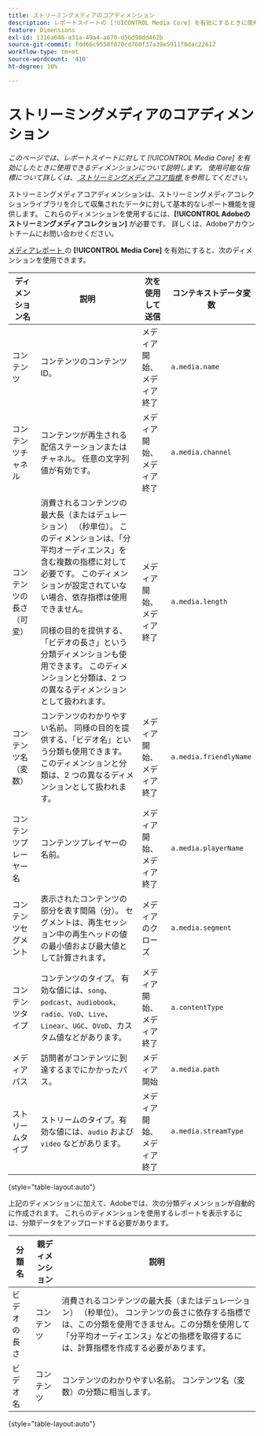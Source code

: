 ```yaml
---
title: ストリーミングメディアのコアディメンション
description: レポートスイートの [!UICONTROL Media Core] を有効にするときに使用できるディメンションです。
feature: Dimensions
exl-id: 1316a646-a31a-49a4-a670-d56d90dd462b
source-git-commit: fdd66c9558f070cd760f37a39e5911f0dac22612
workflow-type: tm+mt
source-wordcount: '410'
ht-degree: 10%

---
```


# ストリーミングメディアのコアディメンション

*このページでは、レポートスイートに対して [!UICONTROL Media Core] を有効にしたときに使用できるディメンションについて説明します。 使用可能な指標について詳しくは、[ ストリーミングメディアコア指標 ](../metrics/sm-core.md) を参照してください。*

ストリーミングメディアコアディメンションは、ストリーミングメディアコレクションライブラリを介して収集されたデータに対して基本的なレポート機能を提供します。 これらのディメンションを使用するには、**[!UICONTROL Adobeのストリーミングメディアコレクション]** が必要です。 詳しくは、Adobeアカウントチームにお問い合わせください。

[ メディアレポート ](/help/admin/admin/c-manage-report-suites/c-edit-report-suites/media-management.md) の **[!UICONTROL Media Core]** を有効にすると、次のディメンションを使用できます。

| ディメンション名 | 説明 | 次を使用して送信 | コンテキストデータ変数 |
| --- | --- | --- | --- |
| コンテンツ | コンテンツのコンテンツ ID。 | メディア開始、メディア終了 | `a.media.name` |
| コンテンツチャネル | コンテンツが再生される配信ステーションまたはチャネル。 任意の文字列値が有効です。 | メディア開始、メディア終了 | `a.media.channel` |
| コンテンツの長さ（可変） | 消費されるコンテンツの最大長（またはデュレーション） （秒単位）。 このディメンションは、「分平均オーディエンス」を含む複数の指標に対して必要です。 このディメンションが設定されていない場合、依存指標は使用できません。<br><br> 同様の目的を提供する、「ビデオの長さ」という分類ディメンションも使用できます。 このディメンションと分類は、2 つの異なるディメンションとして扱われます。 | メディア開始、メディア終了 | `a.media.length` |
| コンテンツ名（変数） | コンテンツのわかりやすい名前。 同様の目的を提供する、「ビデオ名」という分類も使用できます。 このディメンションと分類は、2 つの異なるディメンションとして扱われます。 | メディア開始、メディア終了 | `a.media.friendlyName` |
| コンテンツプレーヤー名 | コンテンツプレイヤーの名前。 | メディア開始、メディア終了 | `a.media.playerName` |
| コンテンツセグメント | 表示されたコンテンツの部分を表す間隔（分）。 セグメントは、再生セッション中の再生ヘッドの値の最小値および最大値として計算されます。 | メディアのクローズ | `a.media.segment` |
| コンテンツタイプ | コンテンツのタイプ。 有効な値には、`song`、`podcast`、`audiobook`、`radio`、`VoD`、`Live`、`Linear`、`UGC`、`DVoD`、カスタム値などがあります。 | メディア開始、メディア終了 | `a.contentType` |
| メディアパス | 訪問者がコンテンツに到達するまでにかかったパス。 | メディア開始 | `a.media.path` |
| ストリームタイプ | ストリームのタイプ。有効な値には、`audio` および `video` などがあります。 | メディア開始、メディア終了 | `a.media.streamType` |

{style="table-layout:auto"}

上記のディメンションに加えて、Adobeでは、次の分類ディメンションが自動的に作成されます。 これらのディメンションを使用するレポートを表示するには、分類データをアップロードする必要があります。

| 分類名 | 親ディメンション | 説明 |
| --- | --- | --- |
| ビデオの長さ | コンテンツ | 消費されるコンテンツの最大長（またはデュレーション） （秒単位）。 コンテンツの長さに依存する指標では、この分類を使用できません。この分類を使用して「分平均オーディエンス」などの指標を取得するには、計算指標を作成する必要があります。 |
| ビデオ名 | コンテンツ | コンテンツのわかりやすい名前。 コンテンツ名（変数）の分類に相当します。 |

{style="table-layout:auto"}
